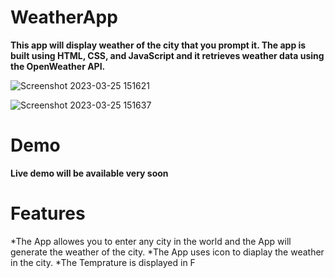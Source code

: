 # WeatherApp

**This app will display weather of the city that you prompt it. The app is built using HTML, CSS, and JavaScript and it retrieves weather data using the OpenWeather API.**

![Screenshot 2023-03-25 151621](https://user-images.githubusercontent.com/30635422/227737238-5a364bb7-9d90-4083-abd3-552c24e91bb8.png)

![Screenshot 2023-03-25 151637](https://user-images.githubusercontent.com/30635422/227737241-b07c75f3-d7d4-4ca7-87f4-be7041f7ce71.png)

# Demo
**Live demo will be available very soon**


# Features
  *The App allowes you to enter any city in the world and the App will generate the weather of the city.
  *The App uses icon to diaplay the weather in the city.
  *The Temprature is displayed in F
